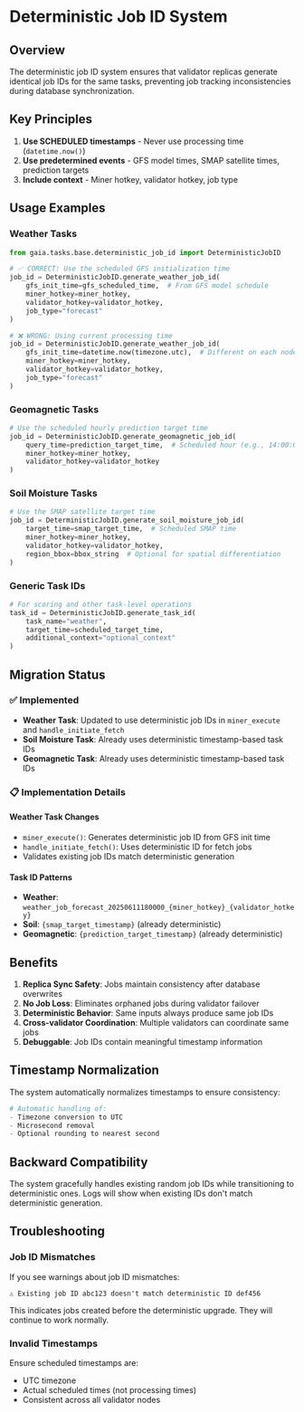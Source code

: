 # Deterministic Job ID System

## Overview

The deterministic job ID system ensures that validator replicas generate identical job IDs for the same tasks, preventing job tracking inconsistencies during database synchronization.

## Key Principles

1. **Use SCHEDULED timestamps** - Never use processing time (`datetime.now()`)
2. **Use predetermined events** - GFS model times, SMAP satellite times, prediction targets
3. **Include context** - Miner hotkey, validator hotkey, job type

## Usage Examples

### Weather Tasks
```python
from gaia.tasks.base.deterministic_job_id import DeterministicJobID

# ✅ CORRECT: Use the scheduled GFS initialization time
job_id = DeterministicJobID.generate_weather_job_id(
    gfs_init_time=gfs_scheduled_time,  # From GFS model schedule
    miner_hotkey=miner_hotkey,
    validator_hotkey=validator_hotkey,
    job_type="forecast"
)

# ❌ WRONG: Using current processing time
job_id = DeterministicJobID.generate_weather_job_id(
    gfs_init_time=datetime.now(timezone.utc),  # Different on each node!
    miner_hotkey=miner_hotkey,
    validator_hotkey=validator_hotkey,
    job_type="forecast"
)
```

### Geomagnetic Tasks
```python
# Use the scheduled hourly prediction target time
job_id = DeterministicJobID.generate_geomagnetic_job_id(
    query_time=prediction_target_time,  # Scheduled hour (e.g., 14:00:00 UTC)
    miner_hotkey=miner_hotkey,
    validator_hotkey=validator_hotkey
)
```

### Soil Moisture Tasks
```python
# Use the SMAP satellite target time
job_id = DeterministicJobID.generate_soil_moisture_job_id(
    target_time=smap_target_time,  # Scheduled SMAP time
    miner_hotkey=miner_hotkey,
    validator_hotkey=validator_hotkey,
    region_bbox=bbox_string  # Optional for spatial differentiation
)
```

### Generic Task IDs
```python
# For scoring and other task-level operations
task_id = DeterministicJobID.generate_task_id(
    task_name="weather",
    target_time=scheduled_target_time,
    additional_context="optional_context"
)
```

## Migration Status

### ✅ Implemented
- **Weather Task**: Updated to use deterministic job IDs in `miner_execute` and `handle_initiate_fetch`
- **Soil Moisture Task**: Already uses deterministic timestamp-based task IDs
- **Geomagnetic Task**: Already uses deterministic timestamp-based task IDs

### 📋 Implementation Details

#### Weather Task Changes
- `miner_execute()`: Generates deterministic job ID from GFS init time
- `handle_initiate_fetch()`: Uses deterministic ID for fetch jobs
- Validates existing job IDs match deterministic generation

#### Task ID Patterns
- **Weather**: `weather_job_forecast_20250611180000_{miner_hotkey}_{validator_hotkey}`
- **Soil**: `{smap_target_timestamp}` (already deterministic)
- **Geomagnetic**: `{prediction_target_timestamp}` (already deterministic)

## Benefits

1. **Replica Sync Safety**: Jobs maintain consistency after database overwrites
2. **No Job Loss**: Eliminates orphaned jobs during validator failover
3. **Deterministic Behavior**: Same inputs always produce same job IDs
4. **Cross-validator Coordination**: Multiple validators can coordinate same jobs
5. **Debuggable**: Job IDs contain meaningful timestamp information

## Timestamp Normalization

The system automatically normalizes timestamps to ensure consistency:

```python
# Automatic handling of:
- Timezone conversion to UTC
- Microsecond removal
- Optional rounding to nearest second
```

## Backward Compatibility

The system gracefully handles existing random job IDs while transitioning to deterministic ones. Logs will show when existing IDs don't match deterministic generation.

## Troubleshooting

### Job ID Mismatches
If you see warnings about job ID mismatches:
```
⚠️ Existing job ID abc123 doesn't match deterministic ID def456
```
This indicates jobs created before the deterministic upgrade. They will continue to work normally.

### Invalid Timestamps
Ensure scheduled timestamps are:
- UTC timezone
- Actual scheduled times (not processing times)
- Consistent across all validator nodes 